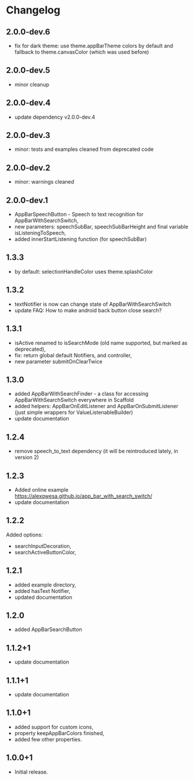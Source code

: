 # Changelog

## 2.0.0-dev.6

* fix for dark theme: use theme.appBarTheme colors by default and fallback to theme.canvasColor (which was used before)

## 2.0.0-dev.5

* minor cleanup

## 2.0.0-dev.4

* update dependency v2.0.0-dev.4

## 2.0.0-dev.3

* minor: tests and examples cleaned from deprecated code

## 2.0.0-dev.2

* minor: warnings cleaned

## 2.0.0-dev.1

* AppBarSpeechButton - Speech to text recognition for AppBarWithSearchSwitch,
* new parameters: speechSubBar, speechSubBarHeight and final variable isListeningToSpeech,
* added innerStartListening function (for speechSubBar)

## 1.3.3

* by default: selectionHandleColor uses theme.splashColor

## 1.3.2

* textNotifier is now can change state of AppBarWithSearchSwitch
* update FAQ: How to make android back button close search?

## 1.3.1

* isActive renamed to isSearchMode (old name supported, but marked as deprecated),
* fix: return global default Notifiers, and controller,
* new parameter submitOnClearTwice

## 1.3.0

* added AppBarWithSearchFinder - a class for accessing AppBarWithSearchSwitch everywhere in Scaffold
* added helpers: AppBarOnEditListener and AppBarOnSubmitListener (just simple wrappers for ValueListenableBuilder)
* update documentation

## 1.2.4

* remove speech_to_text dependency (it will be reintroduced lately, in version 2)

## 1.2.3

* Added online example https://alexqwesa.github.io/app_bar_with_search_switch/
* update documentation

## 1.2.2

Added options:

* searchInputDecoration,
* searchActiveButtonColor,

## 1.2.1

* added example directory,
* added hasText Notifier,
* updated documentation

## 1.2.0

* added AppBarSearchButton

## 1.1.2+1

* update documentation

## 1.1.1+1

* update documentation

## 1.1.0+1

* added support for custom icons,
* property keepAppBarColors finished,
* added few other properties.

## 1.0.0+1

* Initial release.
